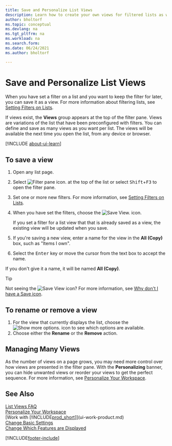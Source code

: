```yaml
---
title: Save and Personalize List Views
description: Learn how to create your own views for filtered lists as well as how to save, rename and manage those Views.
author: bholtorf
ms.topic: conceptual
ms.devlang: na
ms.tgt_pltfrm: na
ms.workload: na
ms.search.form: 
ms.date: 06/24/2021
ms.author: bholtorf

---
```

# Save and Personalize List Views

When you have set a filter on a list and you want to keep the filter for later, you can save it as a view. For more information about filtering lists, see [Setting Filters on Lists](ui-enter-criteria-filters.md#setting-filters-on-lists).

If views exist, the **Views** group appears at the top of the filter pane. Views are variations of the list that have been preconfigured with filters. You can define and save as many views as you want per list. The views will be available the next time you open the list, from any device or browser.

[!INCLUDE [about-ui-learn](includes/about-ui-learn.md)]

## To save a view

1. Open any list page.
2. Select ![Filter pane icon.](media/open-filter-pane-icon.png "Filter pane icon") at the top of the list or select <kbd>Shift</kbd>+<kbd>F3</kbd> to open the filter pane.
3. Set one or more new filters. For more information, see [Setting Filters on Lists](ui-enter-criteria-filters.md#setting-filters-on-lists).
4. When you have set the filters, choose the ![Save View.](media/save_view_icon.png "Save View") icon.

    If you set a filter for a list view that that is already saved as a view, the existing view will be updated when you save.
5. If you're saving a new view, enter a name for the view in the **All (Copy)** box, such as "Items I own".
6. Select the <kbd>Enter</kbd> key or move the cursor from the text box to accept the name.

If you don't give it a name, it will be named **All (Copy)**.

> [!TIP]
> Not seeing the ![Save View](media/save_view_icon.png "Save View") icon? For more information, see [Why don't I have a Save icon](/dynamics365/business-central/ui-views-faq#save).

## To rename or remove a view

1. For the view that currently displays the list, choose the ![Show more options.](media/show-more-options-icon.png "Show more options") icon to see which options are available.
2. Choose either the **Rename** or the **Remove** action.

## Managing Many Views

As the number of views on a page grows, you may need more control over how views are presented in the filter pane. With the **Personalizing** banner, you can hide unwanted views or reorder your views to get the perfect sequence. For more information, see [Personalize Your Workspace](ui-personalization-user.md).

## See Also

[List Views FAQ](ui-views-faq.yml)  
[Personalize Your Workspace](ui-personalization-user.md)    
[Work with [!INCLUDE[prod_short](includes/prod_short.md)]](ui-work-product.md)    
[Change Basic Settings](ui-change-basic-settings.md)  
[Change Which Features are Displayed](ui-experiences.md)  


[!INCLUDE[footer-include](includes/footer-banner.md)]
